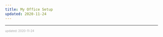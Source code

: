 ```yaml
---
title: My Office Setup
updated: 2020-11-24
---
```


---

<sup><sub><font color="#a6a6a6">updated: 2020-11-24</font></sub></sup>
